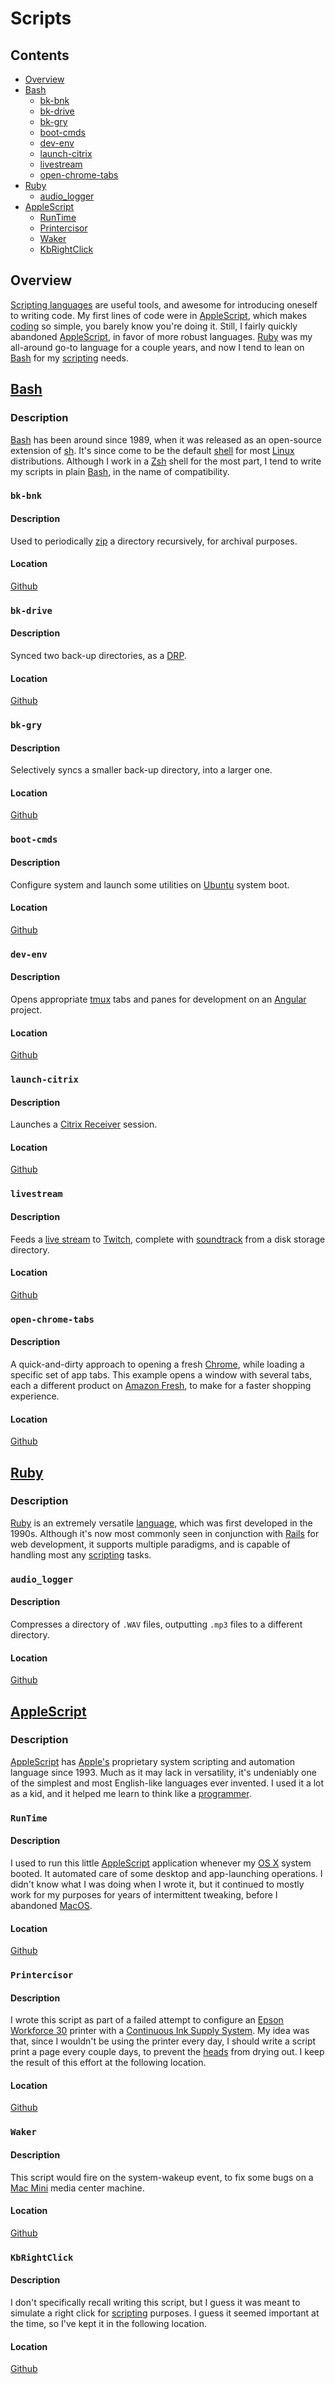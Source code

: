 # Scripts

## Contents
- [Overview](#overview)
- [Bash](#bash)
  - [bk-bnk](#bk-bnk)
  - [bk-drive](#bk-drive)
  - [bk-gry](#bk-gry)
  - [boot-cmds](#boot-cmds)
  - [dev-env](#dev-env)
  - [launch-citrix](#launch-citrix)
  - [livestream](#livestream)
  - [open-chrome-tabs](#open-chrome-tabs)
- [Ruby](#ruby)
  - [audio_logger](#audio_logger)
- [AppleScript](#applescript)
  - [RunTime](#runtime)
  - [Printercisor](#printercisor)
  - [Waker](#waker)
  - [KbRightClick](#kbrightclick)

## Overview
[Scripting languages](https://en.wikipedia.org/wiki/Scripting_language) are useful tools, and awesome for introducing oneself to writing code. My first lines of code were in [AppleScript](https://en.wikipedia.org/wiki/AppleScript), which makes [coding](https://en.wikipedia.org/wiki/Computer_programming) so simple, you barely know you're doing it. Still, I fairly quickly abandoned [AppleScript](https://en.wikipedia.org/wiki/AppleScript), in favor of more robust languages. [Ruby](https://www.ruby-lang.org/en/) was my all-around go-to language for a couple years, and now I tend to lean on [Bash](https://www.gnu.org/software/bash/) for my [scripting](https://en.wikipedia.org/wiki/Scripting_language) needs.

## [Bash](https://www.gnu.org/software/bash/)

### Description
[Bash](https://www.gnu.org/software/bash/) has been around since 1989, when it was released as an open-source extension of [sh](https://en.wikipedia.org/wiki/Shell_script). It's since come to be the default [shell](https://en.wikipedia.org/wiki/Shell_(computing)) for most [Linux](https://www.linux.org/) distributions. Although I work in a [Zsh](https://en.wikipedia.org/wiki/Z_shell) shell for the most part, I tend to write my scripts in plain [Bash](https://www.gnu.org/software/bash/), in the name of compatibility.

### `bk-bnk`

#### Description
Used to periodically [zip](https://en.wikipedia.org/wiki/Zip_(file_format)) a directory recursively, for archival purposes.

#### Location
[Github](https://github.com/efournier92/Notes/blob/master/Windows/Fonts/DejaVuSansMonoForPowerline.ttf)

### `bk-drive`

#### Description
Synced two back-up directories, as a [DRP](https://en.wikipedia.org/wiki/Disaster_recovery_and_business_continuity_auditing#Disaster_recovery_plan).

#### Location
[Github](https://github.com/efournier92/Notes/blob/master/Scripts/Bash/.bk-drive.bash)

### `bk-gry`

#### Description
Selectively syncs a smaller back-up directory, into a larger one.

#### Location
[Github](https://github.com/efournier92/Notes/blob/master/Scripts/Bash/.bk-gry.bash)

### `boot-cmds`

#### Description
Configure system and launch some utilities on [Ubuntu](https://ubuntu.com/) system boot.

#### Location
[Github](
https://github.com/efournier92/Notes/blob/master/Scripts/Bash/.boot-cmds.bash)

### `dev-env`

#### Description
Opens appropriate [tmux](https://github.com/tmux/tmux/wiki) tabs and panes for development on an [Angular](https://angular.io/) project.

#### Location
[Github](https://github.com/efournier92/Notes/blob/master/Scripts/Bash/.dev-env.bash)

### `launch-citrix`

#### Description
Launches a [Citrix Receiver](https://en.wikipedia.org/wiki/Citrix_Receiver) session.

#### Location
[Github](https://github.com/efournier92/Notes/blob/master/Scripts/Bash/.launch-citrix.bash)

### `livestream`

#### Description
Feeds a [live stream](https://en.wikipedia.org/wiki/Live_streaming) to [Twitch](https://www.twitch.tv/), complete with [soundtrack](https://en.wikipedia.org/wiki/Soundtrack) from a disk storage directory.

#### Location
[Github](
https://github.com/efournier92/Notes/blob/master/Scripts/Bash/.livestream.bash)

### `open-chrome-tabs`

#### Description
A quick-and-dirty approach to opening a fresh [Chrome](https://www.google.com/chrome/), while loading a specific set of app tabs. This example opens a window with several tabs, each a different product on [Amazon Fresh](https://www.amazon.com/AmazonFresh), to make for a faster shopping experience.

#### Location
[Github](
https://github.com/efournier92/Notes/blob/masterScripts/Bash/.open-chrome-tabs)

## [Ruby](https://www.ruby-lang.org/en/)

### Description
[Ruby](https://www.ruby-lang.org/en/) is an extremely versatile [language](https://en.wikipedia.org/wiki/Programming_language), which was first developed in the 1990s. Although it's now most commonly seen in conjunction with [Rails](https://rubyonrails.org/) for web development, it supports multiple paradigms, and is capable of handling most any [scripting](https://en.wikipedia.org/wiki/Scripting_language) tasks.

### `audio_logger`

#### Description
Compresses a directory of `.WAV` files, outputting `.mp3` files to a different directory.

#### Location
[Github](https://github.com/efournier92/Notes/blob/master/Scripts/Ruby/audio_logger.rb)

## [AppleScript](https://en.wikipedia.org/wiki/AppleScript)

### Description
[AppleScript](https://en.wikipedia.org/wiki/AppleScript) has [Apple's](https://www.apple.com/) proprietary system scripting and automation language since 1993. Much as it may lack in versatility, it's undeniably one of the simplest and most English-like languages ever invented. I used it a lot as a kid, and it helped me learn to think like a [programmer](https://en.wikipedia.org/wiki/Programmer).

### `RunTime`

#### Description
I used to run this little [AppleScript](https://en.wikipedia.org/wiki/AppleScript) application whenever my [OS X](https://en.wikipedia.org/wiki/MacOS) system booted. It automated care of some desktop and app-launching operations. I didn't know what I was doing when I wrote it, but it continued to mostly work for my purposes for years of intermittent tweaking, before I abandoned [MacOS](https://en.wikipedia.org/wiki/MacOS).

#### Location
[Github](https://github.com/efournier92/Notes/blob/master/Scripts/AppleScript/RunTime.scpt)

### `Printercisor`

#### Description
I wrote this script as part of a failed attempt to configure an [Epson Workforce 30](https://files.support.epson.com/pdf/wf30__/wf30__qg.pdf) printer with a [Continuous Ink Supply System](https://en.wikipedia.org/wiki/Continuous_ink_system). My idea was that, since I wouldn't be using the printer every day, I should write a script print a page every couple days, to prevent the [heads](https://en.wikipedia.org/wiki/Inkjet_printing#Disposable_head) from drying out. I keep the result of this effort at the following location.

#### Location
[Github](https://github.com/efournier92/Notes/blob/master/Scripts/AppleScript/Printercisor)

### `Waker`

#### Description
This script would fire on the system-wakeup event, to fix some bugs on a [Mac Mini](https://en.wikipedia.org/wiki/Mac_Mini#2nd_generation_(Intel-based,_2006-2009)) media center machine.

#### Location
[Github](https://github.com/efournier92/Notes/blob/master/Scripts/AppleScript/Waker.scpt)

### `KbRightClick`

#### Description
I don't specifically recall writing this script, but I guess it was meant to simulate a right click for [scripting](https://en.wikipedia.org/wiki/Scripting_language) purposes. I guess it seemed important at the time, so I've kept it in the following location.

#### Location
[Github](https://github.com/efournier92/Notes/blob/master/Scripts/AppleScript/KbRightClick/)

